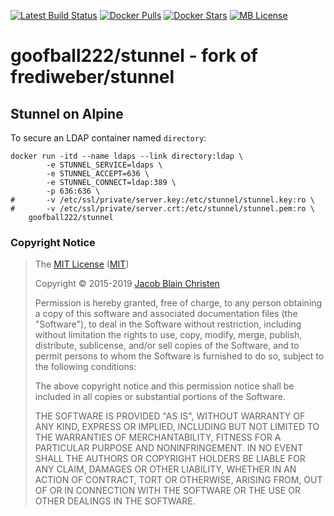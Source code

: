 [![Latest Build Status](https://github.com/goofball222/stunnel/actions/workflows/build-latest.yml/badge.svg)](https://github.com/goofball222/stunnel/actions/workflows/build-latest.yml) [![Docker Pulls](https://img.shields.io/docker/pulls/goofball222/stunnel.svg)](https://hub.docker.com/r/goofball222/stunnel/) [![Docker Stars](https://img.shields.io/docker/stars/goofball222/stunnel.svg)](https://hub.docker.com/r/goofball222/stunnel/) [![MB License](https://images.microbadger.com/badges/license/goofball222/stunnel.svg)](https://microbadger.com/images/goofball222/stunnel)

# goofball222/stunnel - fork of frediweber/stunnel

## Stunnel on Alpine
To secure an LDAP container named `directory`:

```
docker run -itd --name ldaps --link directory:ldap \
        -e STUNNEL_SERVICE=ldaps \
        -e STUNNEL_ACCEPT=636 \
        -e STUNNEL_CONNECT=ldap:389 \
        -p 636:636 \
#       -v /etc/ssl/private/server.key:/etc/stunnel/stunnel.key:ro \
#       -v /etc/ssl/private/server.crt:/etc/stunnel/stunnel.pem:ro \
    goofball222/stunnel
```

### Copyright Notice
>The [MIT License](LICENSE.txt) ([MIT](https://opensource.org/licenses/MIT))
>
> Copyright &copy; 2015-2019 [Jacob Blain Christen](https://github.com/dweomer)
>
> Permission is hereby granted, free of charge, to any person obtaining a copy of
> this software and associated documentation files (the "Software"), to deal in
> the Software without restriction, including without limitation the rights to
> use, copy, modify, merge, publish, distribute, sublicense, and/or sell copies of
> the Software, and to permit persons to whom the Software is furnished to do so,
> subject to the following conditions:
>
> The above copyright notice and this permission notice shall be included in all
> copies or substantial portions of the Software.
>
> THE SOFTWARE IS PROVIDED "AS IS", WITHOUT WARRANTY OF ANY KIND, EXPRESS OR
> IMPLIED, INCLUDING BUT NOT LIMITED TO THE WARRANTIES OF MERCHANTABILITY, FITNESS
> FOR A PARTICULAR PURPOSE AND NONINFRINGEMENT. IN NO EVENT SHALL THE AUTHORS OR
> COPYRIGHT HOLDERS BE LIABLE FOR ANY CLAIM, DAMAGES OR OTHER LIABILITY, WHETHER
> IN AN ACTION OF CONTRACT, TORT OR OTHERWISE, ARISING FROM, OUT OF OR IN
> CONNECTION WITH THE SOFTWARE OR THE USE OR OTHER DEALINGS IN THE SOFTWARE.

